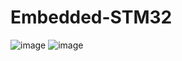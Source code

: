 # Embedded-STM32
![image](https://github.com/Pharmakilo/Embedded-STM32/assets/57898891/8b074219-abb0-460f-8670-a87f40ba61fe)
![image](https://github.com/Pharmakilo/Embedded-STM32/assets/57898891/62fa901f-f6fe-4b8e-86cc-6a28f23bc7e1)
